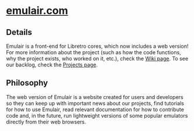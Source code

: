 # [emulair.com]()

## Details
Emulair is a front-end for Libretro cores, which now includes a web version! For more information about the project (such as how the code functions, why the project exists, who worked on it, etc.), check the [Wiki page](https://github.com/Emulair/Emulair-Web/wiki). To see our backlog, check the [Projects page](https://github.com/orgs/Emulair/projects/2).

## Philosophy
The web version of Emulair is a website created for users and developers so they can keep up with important news about our projects, find tutorials for how to use Emulair, read relevant documentation for how to contribute code and, in the future, run lightweight versions of some popular emulators directly from their web browsers.
